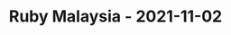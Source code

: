 ---
layout: post
title: Ruby Malaysia - 2021-11-02
datetime: '2021-11-02T07:30:00-04:00'
name: Ruby Malaysia
external_url: https://www.meetup.com/ruby-malaysia/events/281460111/
online_event: true
year_month: 2021-11
---